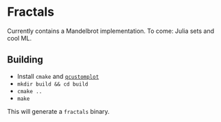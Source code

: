 # Fractals

Currently contains a Mandelbrot implementation. To come: Julia sets and cool ML.

## Building
- Install `cmake` and [`qcustomplot`](https://www.qcustomplot.com/)
- `mkdir build && cd build`
- `cmake ..`
- `make`

This will generate a `fractals` binary.
